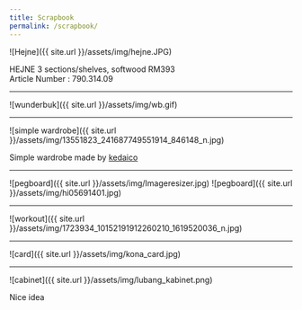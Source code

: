 ```yaml
---
title: Scrapbook
permalink: /scrapbook/
---
```



![Hejne]({{ site.url }}/assets/img/hejne.JPG)

HEJNE
3 sections/shelves, softwood
RM393	
Article Number : 
790.314.09

* * *

![wunderbuk]({{ site.url }}/assets/img/wb.gif)

* * *
![simple wardrobe]({{ site.url }}/assets/img/13551823_241687749551914_846148_n.jpg)

Simple wardrobe made by [kedaico](https://www.instagram.com/kedai_co/)

* * *
![pegboard]({{ site.url }}/assets/img/Imageresizer.jpg)
![pegboard]({{ site.url }}/assets/img/hi05691401.jpg)

* * *
![workout]({{ site.url }}/assets/img/1723934_10152191912260210_1619520036_n.jpg)

* * *
![card]({{ site.url }}/assets/img/kona_card.jpg)

* * *
![cabinet]({{ site.url }}/assets/img/lubang_kabinet.png)

Nice idea

